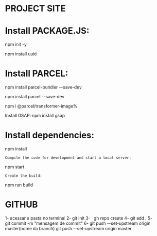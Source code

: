 # PROJECT SITE 

# Install PACKAGE.JS:
npm init -y

npm install uuid

# Install PARCEL:
npm install parcel-bundler --save-dev

npm install parcel --save-dev

npm i @parcel/transformer-image%

Install GSAP:
npm install gsap

# Install dependencies:
npm install
```
Compile the code for development and start a local server:
```
npm start
```
Create the build:
```
npm run build

# GITHUB
1- acessar a pasta no terminal 
2- git init
3-   gh repo create
4- git add . 
5- git commit -m "mensagem de commit"
6- git push --set-upstream origin master(nome da branch)
git push --set-upstream origin master